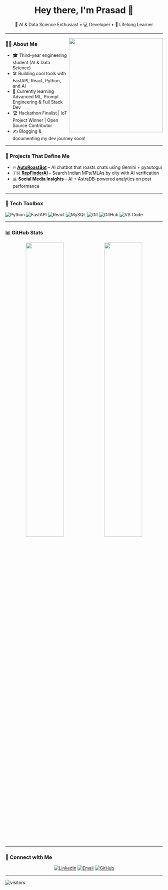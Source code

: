 <h1 align="center">Hey there, I'm Prasad 👋</h1>
<p align="center">
  🚀 AI & Data Science Enthusiast • 💻 Developer • 🌱 Lifelong Learner
</p>

---

<img align="right" width="300" src="https://media.giphy.com/media/qgQUggAC3Pfv687qPC/giphy.gif">

### 👨‍🎓 About Me

- 🎓 Third-year engineering student (AI & Data Science)
- 🛠️ Building cool tools with FastAPI, React, Python, and AI
- 🧠 Currently learning Advanced ML, Prompt Engineering & Full Stack Dev
- 🏆 Hackathon Finalist | IoT Project Winner | Open Source Contributor
- ✍️ Blogging & documenting my dev journey soon!

---

### 🚀 Projects That Define Me

- 🔥 **[AutoRoastBot](https://github.com/yourusername/AutoRoastBot)** – AI chatbot that roasts chats using Gemini + pyautogui
- 🇮🇳 **[RepFinderAI](https://github.com/yourusername/RepFinderAI)** – Search Indian MPs/MLAs by city with AI verification
- 📊 **[Social Media Insights](https://github.com/yourusername/SocialMediaAnalysis)** – AI + AstraDB-powered analytics on post performance

---

### 🧰 Tech Toolbox

![Python](https://img.shields.io/badge/-Python-333?style=flat&logo=python)
![FastAPI](https://img.shields.io/badge/-FastAPI-333?style=flat&logo=fastapi)
![React](https://img.shields.io/badge/-React-333?style=flat&logo=react)
![MySQL](https://img.shields.io/badge/-MySQL-333?style=flat&logo=mysql)
![Git](https://img.shields.io/badge/-Git-333?style=flat&logo=git)
![GitHub](https://img.shields.io/badge/-GitHub-333?style=flat&logo=github)
![VS Code](https://img.shields.io/badge/-VSCode-333?style=flat&logo=visualstudiocode)

---

### 📊 GitHub Stats

<p align="center">
  <img src="https://github-readme-stats.vercel.app/api?username=yourusername&show_icons=true&theme=tokyonight" width="49%">
  <img src="https://github-readme-streak-stats.herokuapp.com/?user=yourusername&theme=tokyonight" width="49%">
</p>

---

### 🔗 Connect with Me

<p align="center">
  <a href="https://linkedin.com/in/prasadlonare" target="_blank"><img alt="LinkedIn" src="https://img.shields.io/badge/-LinkedIn-blue?style=flat&logo=linkedin"></a>
  <a href="mailto:prasad.yourmail@example.com"><img alt="Email" src="https://img.shields.io/badge/-Email-red?style=flat&logo=gmail"></a>
  <a href="https://github.com/yourusername"><img alt="GitHub" src="https://img.shields.io/badge/-GitHub-181717?style=flat&logo=github"></a>
</p>

---

![visitors](https://visitor-badge.glitch.me/badge?page_id=yourusername.yourusername)

